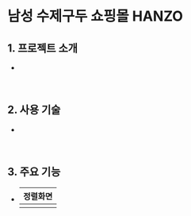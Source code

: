 # 남성 수제구두 쇼핑몰 HANZO





## 1. 프로젝트 소개

-  

<br>

## 2. 사용 기술

-  

<br>

## 3. 주요 기능

-  
   | 정렬화면 |
   |----------|
   ||



